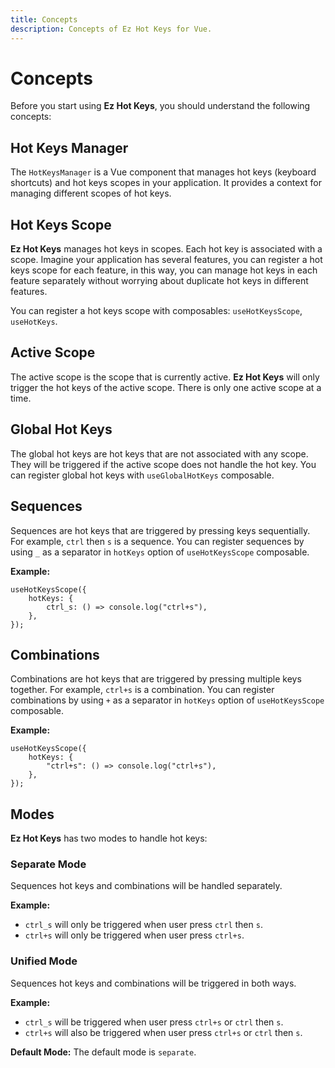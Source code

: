 ```yaml
---
title: Concepts
description: Concepts of Ez Hot Keys for Vue.
---
```


# Concepts

Before you start using **Ez Hot Keys**, you should understand the following concepts:

## Hot Keys Manager

The `HotKeysManager` is a Vue component that manages hot keys (keyboard shortcuts) and hot keys scopes in your application. It provides a context for managing different scopes of hot keys.

## Hot Keys Scope

**Ez Hot Keys** manages hot keys in scopes. Each hot key is associated with a scope. Imagine your application has several features, you can register a hot keys scope for each feature, in this way, you can manage hot keys in each feature separately without worrying about duplicate hot keys in different features.

You can register a hot keys scope with composables: `useHotKeysScope`, `useHotKeys`.

## Active Scope

The active scope is the scope that is currently active. **Ez Hot Keys** will only trigger the hot keys of the active scope. There is only one active scope at a time.

## Global Hot Keys

The global hot keys are hot keys that are not associated with any scope. They will be triggered if the active scope does not handle the hot key. You can register global hot keys with `useGlobalHotKeys` composable.

## Sequences

Sequences are hot keys that are triggered by pressing keys sequentially. For example, `ctrl` then `s` is a sequence.
You can register sequences by using `_` as a separator in `hotKeys` option of `useHotKeysScope` composable.

**Example:**

```tsx
useHotKeysScope({
	hotKeys: {
		ctrl_s: () => console.log("ctrl+s"),
	},
});
```

## Combinations

Combinations are hot keys that are triggered by pressing multiple keys together. For example, `ctrl+s` is a combination.
You can register combinations by using `+` as a separator in `hotKeys` option of `useHotKeysScope` composable.

**Example:**

```tsx
useHotKeysScope({
	hotKeys: {
		"ctrl+s": () => console.log("ctrl+s"),
	},
});
```

## Modes

**Ez Hot Keys** has two modes to handle hot keys:

### Separate Mode

Sequences hot keys and combinations will be handled separately.

**Example:**

- `ctrl_s` will only be triggered when user press `ctrl` then `s`.
- `ctrl+s` will only be triggered when user press `ctrl+s`.

### Unified Mode

Sequences hot keys and combinations will be triggered in both ways.

**Example:**

- `ctrl_s` will be triggered when user press `ctrl+s` or `ctrl` then `s`.
- `ctrl+s` will also be triggered when user press `ctrl+s` or `ctrl` then `s`.

**Default Mode:** The default mode is `separate`.
